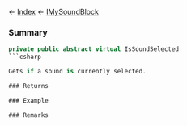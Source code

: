 ← [Index](Api-Index) ← [IMySoundBlock](SpaceEngineers.Game.ModAPI.Ingame.IMySoundBlock)

### Summary

```csharp
private public abstract virtual IsSoundSelected
```csharp

Gets if a sound is currently selected.

### Returns

### Example

### Remarks

